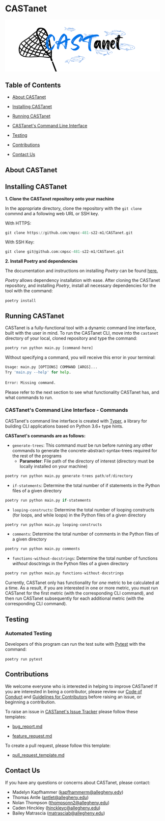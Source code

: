 # CASTanet

![logo](castanet.png)

## Table of Contents

* [About CASTanet](#about-castanet)

* [Installing CASTanet](#installing-castanet)

* [Running CASTanet](#running-castanet)

* [CASTanet's Command Line Interface](#castanets-command-line-interface)

* [Testing](#testing)

* [Contributions](#contributions)

* [Contact Us](#contact-us)

## About CASTanet

## Installing CASTanet

**1. Clone the CASTanet repository onto your machine**

In the appropriate directory, clone the repository with the `git clone` commnd and a following web URL or SSH key.

With HTTPS:

```python
git clone https://github.com/cmpsc-481-s22-m1/CASTanet.git
```

With SSH Key:

```python
git clone git@github.com:cmpsc-481-s22-m1/CASTanet.git
```

**2. Install Poetry and dependencies**

The documentation and instructions on installing _Poetry_ can be found [here.](https://python-poetry.org/docs/)

_Poetry_ allows dependency installation with ease. After cloning the CASTanet repository, and installing _Poetry_, install all
necessary dependencies for the tool with the command:

`poetry install`

## Running CASTanet

CASTanet is a fully-functional tool with a dynamic command line interface, built with the user in mind. To run the CASTanet CLI, move
into the `castanet` directory of your local, cloned repository and type the command:

```python
poetry run python main.py [command-here]
```

Without specifying a command, you will receive this error in your terminal:

```python
Usage: main.py [OPTIONS] COMMAND [ARGS]...
Try 'main.py --help' for help.

Error: Missing command.
```

Please refer to the next section to see what functionality CASTanet has, and what commands to run.

### CASTanet's Command Line Interface - Commands

CASTanet's command line interface is created with [Typer](https://typer.tiangolo.com/), a library for building CLI applications based
on Python 3.6+ type hints.

**CASTanet's commands are as follows:**

* `generate-trees`: This command _must_ be run before running any other commands to generate the concrete-abstract-syntax-trees
required for the rest of the programs
  * **Parameter**: File path of the directory of interest (directory must be locally installed on your machine)

```python
poetry run python main.py generate-trees path/of/directory
```

* `if-statements`: Determine the total number of if statements in the Python files of a given directory

```python
poetry run python main.py if-statements
```

* `looping-constructs`: Determine the total number of looping constructs (for loops, and while loops) in the Python files of a given
directory

```python
poetry run python main.py looping-constructs
```

* `comments`: Determine the total number of comments in the Python files of a given directory

```python
poetry run python main.py comments
```

* `functions-without-docstrings`: Determine the total number of functions _without_ dosctrings in the Python files of a given
directory

```python
poetry run python main.py functions-without-docstrings
```

Currently, CASTanet only has functionality for _one_ metric to be calculated at a time. As a result, if you are interested in one or
more metric, you must run CASTanet for the first metric (with the corresponding CLI command), and then run CASTanet subsequently for
each additional metric (with the corresponding CLI command).

## Testing

### Automated Testing

Developers of this program can run the test suite with [Pytest](https://docs.pytest.org/en/stable/) with the command:

`poetry run pytest`

## Contributions

We welcome everyone who is interested in helping to improve CASTanet! If you are interested in being a contributor, please review our
[Code of Conduct](https://github.com/cmpsc-481-s22-m1/CASTanet/blob/documentation/CODE_OF_CONDUCT.md) and 
[Guidelines for Contributors](https://github.com/cmpsc-481-s22-m1/CASTanet/blob/documentation/CONTRIBUTING.md) before raising an
issue, or beginning a contribution.

To raise an issue in [CASTanet's Issue Tracker](https://github.com/cmpsc-481-s22-m1/CASTanet/issues) please follow these templates:

* [bug_report.md](https://github.com/cmpsc-481-s22-m1/CASTanet/blob/documentation/.github/ISSUE_TEMPLATE/bug_report.md)

* [feature_request.md](https://github.com/cmpsc-481-s22-m1/CASTanet/blob/documentation/.github/ISSUE_TEMPLATE/feature_request.md)

To create a pull request, please follow this template:

* [pull_request_template.md](https://github.com/cmpsc-481-s22-m1/CASTanet/blob/documentation/.github/pull_request_template.md)

## Contact Us

If you have any questions or concerns about CASTanet, please contact:

* Madelyn Kapfhammer (kapfhammerm@allegheny.edy)
* Thomas Antle (antlet@allegheny.edu)
* Nolan Thompson (thompsonn2@allegheny.edu)
* Caden Hinckley (hinckleyc@allegheny.edu)
* Bailey Matrascia (matrasciab@allegheny.edu)
